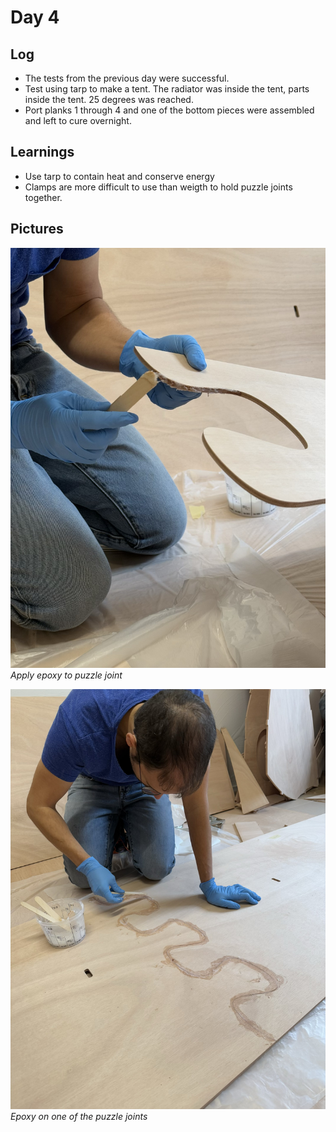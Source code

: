 # Day 4

## Log
- The tests from the previous day were successful.
- Test using tarp to make a tent. The radiator was inside the tent, parts inside the tent. 25 degrees was reached.
- Port planks 1 through 4 and one of the bottom pieces were assembled and left to cure overnight.

## Learnings
- Use tarp to contain heat and conserve energy
- Clamps are more difficult to use than weigth to hold puzzle joints together.

## Pictures

![](https://github.com/TheBoaties/theboaties.github.io/blob/main/images/Applying%20epoxy.jpeg)
*Apply epoxy to puzzle joint*

![](https://github.com/TheBoaties/theboaties.github.io/blob/main/images/Epoxy%20on%20puzzle.jpeg)
*Epoxy on one of the puzzle joints*
